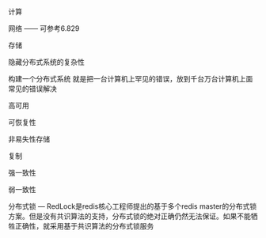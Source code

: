 计算

网络 —— 可参考6.829

存储



隐藏分布式系统的复杂性

构建一个分布式系统 就是把一台计算机上罕见的错误，放到千台万台计算机上面常见的错误解决



高可用          

可恢复性  





非易失性存储

复制



强一致性

弱一致性



分布式锁 — RedLock是redis核心工程师提出的基于多个redis master的分布式锁方案。但是没有共识算法的支持，分布式锁的绝对正确仍然无法保证。如果不能牺牲正确性，就采用基于共识算法的分布式锁服务